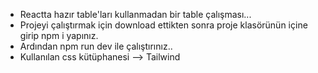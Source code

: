 
- Reactta hazır table'ları kullanmadan bir table çalışması...
- Projeyi çalıştırmak için download ettikten sonra proje klasörünün içine girip npm i yapınız.
- Ardından npm run dev ile çalıştırınız..
- Kullanılan css kütüphanesi --> Tailwind
